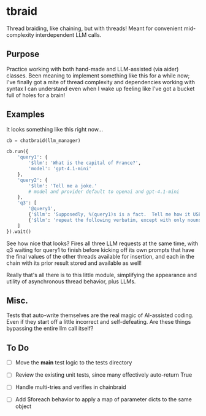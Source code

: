 
# tbraid

Thread braiding, like chaining, but with threads!  Meant for convenient mid-complexity interdependent LLM calls.


## Purpose

Practice working with both hand-made and LLM-assisted (via aider) classes.  Been meaning to implement something like this for a while now; I've finally got a mite of thread complexity and dependencies working with syntax I can understand even when I wake up feeling like I've got a bucket full of holes for a brain!


## Examples

It looks something like this right now...

```python
cb = chatbraid(llm_manager)

cb.run({
	'query1': {
		'$llm': 'What is the capital of France?',
		'model': 'gpt-4.1-mini'
	},
	'query2': {
		'$llm': 'Tell me a joke.'
		# model and provider default to openai and gpt-4.1-mini
	},
	'q3': [
		'@query1',
		{'$llm': 'Supposedly, %(query1)s is a fact.  Tell me how it USED to be a fact... 5000 years ago, in the age when man still roamed the Earth.'},
		{'$llm': 'repeat the following verbatim, except with only nouns: ((%($result)s))... remember, only nouns, comma delimited'}
	]
}).wait()
```

See how nice that looks?  Fires all three LLM requests at the same time, with q3 waiting for query1 to finish before kicking off its own prompts that have the final values of the other threads available for insertion, and each in the chain with its prior result stored and available as well!

Really that's all there is to this little module, simplifying the appearance and utility of asynchronous thread behavior, plus LLMs.


## Misc.

Tests that auto-write themselves are the real magic of AI-assisted coding.  Even if they start off a little incorrect and self-defeating.  Are these things bypassing the entire llm call itself?


## To Do

- [ ] Move the __main__ test logic to the tests directory
- [ ] Review the existing unit tests, since many effectively auto-return True
- [ ] Handle multi-tries and verifies in chainbraid
- [ ] Add $foreach behavior to apply a map of parameter dicts to the same object

